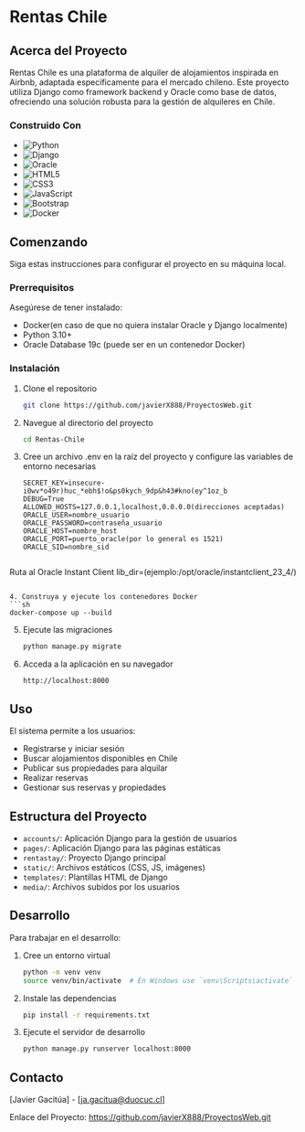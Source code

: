 # Rentas Chile

## Acerca del Proyecto

Rentas Chile es una plataforma de alquiler de alojamientos inspirada en Airbnb, adaptada específicamente para el mercado chileno. Este proyecto utiliza Django como framework backend y Oracle como base de datos, ofreciendo una solución robusta para la gestión de alquileres en Chile.

### Construido Con

- ![Python](https://img.shields.io/badge/python-3670A0?style=for-the-badge&logo=python&logoColor=ffdd54)
- ![Django](https://img.shields.io/badge/django-%23092E20.svg?style=for-the-badge&logo=django&logoColor=white)
- ![Oracle](https://img.shields.io/badge/Oracle-F80000?style=for-the-badge&logo=oracle&logoColor=white)
- ![HTML5](https://img.shields.io/badge/html5-%23E34F26.svg?style=for-the-badge&logo=html5&logoColor=white)
- ![CSS3](https://img.shields.io/badge/css3-%231572B6.svg?style=for-the-badge&logo=css3&logoColor=white)
- ![JavaScript](https://img.shields.io/badge/javascript-%23323330.svg?style=for-the-badge&logo=javascript&logoColor=%23F7DF1E)
- ![Bootstrap](https://img.shields.io/badge/bootstrap-%23563D7C.svg?style=for-the-badge&logo=bootstrap&logoColor=white)
- ![Docker](https://img.shields.io/badge/docker-%230db7ed.svg?style=for-the-badge&logo=docker&logoColor=white)

## Comenzando

Siga estas instrucciones para configurar el proyecto en su máquina local.

### Prerrequisitos

Asegúrese de tener instalado:
- Docker(en caso de que no quiera instalar Oracle y Django localmente)
- Python 3.10+
- Oracle Database 19c (puede ser en un contenedor Docker)

### Instalación

1. Clone el repositorio
   ```sh
   git clone https://github.com/javierX888/ProyectosWeb.git
   ```

2. Navegue al directorio del proyecto
   ```sh
   cd Rentas-Chile
   ```

3. Cree un archivo .env en la raíz del proyecto y configure las variables de entorno necesarias
   ```
   SECRET_KEY=insecure-i0wv*o49r)huc_*ebh$!o&ps0kych_9dp&h43#kno(ey^1oz_b
   DEBUG=True
   ALLOWED_HOSTS=127.0.0.1,localhost,0.0.0.0(direcciones aceptadas)
   ORACLE_USER=nombre_usuario
   ORACLE_PASSWORD=contraseña_usuario
   ORACLE_HOST=nombre_host
   ORACLE_PORT=puerto_oracle(por lo general es 1521)
   ORACLE_SID=nombre_sid
  
  Ruta al Oracle Instant Client
  lib_dir=(ejemplo:/opt/oracle/instantclient_23_4/)
   ```
   
4. Construya y ejecute los contenedores Docker
   ```sh
   docker-compose up --build
   ```

5. Ejecute las migraciones
   ```sh
   python manage.py migrate
   ```

6. Acceda a la aplicación en su navegador
   ```
   http://localhost:8000
   ```

## Uso

El sistema permite a los usuarios:
- Registrarse y iniciar sesión
- Buscar alojamientos disponibles en Chile
- Publicar sus propiedades para alquilar
- Realizar reservas
- Gestionar sus reservas y propiedades

## Estructura del Proyecto

- `accounts/`: Aplicación Django para la gestión de usuarios
- `pages/`: Aplicación Django para las páginas estáticas
- `rentastay/`: Proyecto Django principal
- `static/`: Archivos estáticos (CSS, JS, imágenes)
- `templates/`: Plantillas HTML de Django
- `media/`: Archivos subidos por los usuarios

## Desarrollo

Para trabajar en el desarrollo:

1. Cree un entorno virtual
   ```sh
   python -m venv venv
   source venv/bin/activate  # En Windows use `venv\Scripts\activate`
   ```

2. Instale las dependencias
   ```sh
   pip install -r requirements.txt
   ```

3. Ejecute el servidor de desarrollo
   ```sh
   python manage.py runserver localhost:8000
   ```

## Contacto

[Javier Gacitúa] - [ja.gacitua@duocuc.cl]

Enlace del Proyecto: https://github.com/javierX888/ProyectosWeb.git